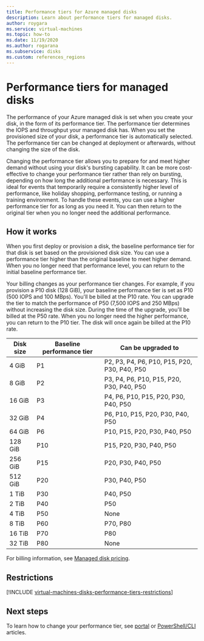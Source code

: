 ```yaml
---
title: Performance tiers for Azure managed disks
description: Learn about performance tiers for managed disks.
author: roygara
ms.service: virtual-machines
ms.topic: how-to
ms.date: 11/19/2020
ms.author: rogarana
ms.subservice: disks
ms.custom: references_regions
---
```


# Performance tiers for managed disks

The performance of your Azure managed disk is set when you create your disk, in the form of its performance tier. The performance tier determines the IOPS and throughput your managed disk has. When you set the provisioned size of your disk, a performance tier is automatically selected. The performance tier can be changed at deployment or afterwards, without changing the size of the disk.

Changing the performance tier allows you to prepare for and meet higher demand without using your disk's bursting capability. It can be more cost-effective to change your performance tier rather than rely on bursting, depending on how long the additional performance is necessary. This is ideal for events that temporarily require a consistently higher level of performance, like holiday shopping, performance testing, or running a training environment. To handle these events, you can use a higher performance tier for as long as you need it. You can then return to the original tier when you no longer need the additional performance.

## How it works

When you first deploy or provision a disk, the baseline performance tier for that disk is set based on the provisioned disk size. You can use a performance tier higher than the original baseline to meet higher demand. When you no longer need that performance level, you can return to the initial baseline performance tier.

Your billing changes as your performance tier changes. For example, if you provision a P10 disk (128 GiB), your baseline performance tier is set as P10 (500 IOPS and 100 MBps). You'll be billed at the P10 rate. You can upgrade the tier to match the performance of P50 (7,500 IOPS and 250 MBps) without increasing the disk size. During the time of the upgrade, you'll be billed at the P50 rate. When you no longer need the higher performance, you can return to the P10 tier. The disk will once again be billed at the P10 rate.

| Disk size | Baseline performance tier | Can be upgraded to |
|----------------|-----|-------------------------------------|
| 4 GiB | P1 | P2, P3, P4, P6, P10, P15, P20, P30, P40, P50 |
| 8 GiB | P2 | P3, P4, P6, P10, P15, P20, P30, P40, P50 |
| 16 GiB | P3 | P4, P6, P10, P15, P20, P30, P40, P50 | 
| 32 GiB | P4 | P6, P10, P15, P20, P30, P40, P50 |
| 64 GiB | P6 | P10, P15, P20, P30, P40, P50 |
| 128 GiB | P10 | P15, P20, P30, P40, P50 |
| 256 GiB | P15 | P20, P30, P40, P50 |
| 512 GiB | P20 | P30, P40, P50 |
| 1 TiB | P30 | P40, P50 |
| 2 TiB | P40 | P50 |
| 4 TiB | P50 | None |
| 8 TiB | P60 |  P70, P80 |
| 16 TiB | P70 | P80 |
| 32 TiB | P80 | None |

For billing information, see [Managed disk pricing](https://azure.microsoft.com/pricing/details/managed-disks/).

## Restrictions

[!INCLUDE [virtual-machines-disks-performance-tiers-restrictions](../../includes/virtual-machines-disks-performance-tiers-restrictions.md)]

## Next steps

To learn how to change your performance tier, see [portal](disks-performance-tiers-portal.md) or [PowerShell/CLI](disks-performance-tiers.md) articles.

